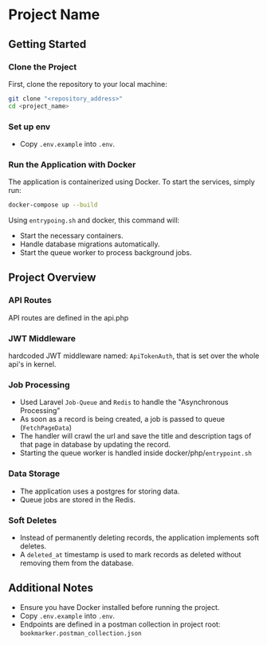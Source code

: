 # Project Name

## Getting Started

### Clone the Project
First, clone the repository to your local machine:
```sh
git clone "<repository_address>"
cd <project_name>
```

### Set up env
- Copy `.env.example` into `.env`.

### Run the Application with Docker
The application is containerized using Docker. To start the services, simply run:
```sh
docker-compose up --build
```
Using `entrypoing.sh` and docker, this command will:
- Start the necessary containers.
- Handle database migrations automatically.
- Start the queue worker to process background jobs.

## Project Overview

### API Routes
API routes are defined in the api.php

### JWT Middleware
hardcoded JWT middleware named: `ApiTokenAuth`, that is set over the whole api's in kernel.

### Job Processing
- Used Laravel `Job-Queue` and `Redis` to handle the "Asynchronous Processing"
- As soon as a record is being created, a job is passed to queue (`FetchPageData`)
- The handler will crawl the url and save the title and description tags of that page in database by updating the record.
- Starting the queue worker is handled inside docker/php/`entrypoint.sh`

### Data Storage
- The application uses a postgres for storing data.
- Queue jobs are stored in the Redis.

### Soft Deletes
- Instead of permanently deleting records, the application implements soft deletes.
- A `deleted_at` timestamp is used to mark records as deleted without removing them from the database.

## Additional Notes
- Ensure you have Docker installed before running the project.
- Copy `.env.example` into `.env`.
- Endpoints are defined in a postman collection in project root: `bookmarker.postman_collection.json`